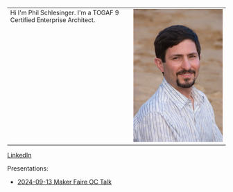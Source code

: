 

<table style="border: none;">
  <tr  style="border: none;">
    <td valign="top" style="border: none;">
      Hi I'm Phil Schlesinger.  I'm a TOGAF 9 Certified Enterprise Architect.
    </td>
    <td style="border: none;">
      <img src="https://raw.githubusercontent.com/theschles/theschles.github.io/refs/heads/main/assets/img/portrait.jpg"/>
    </td>
  </tr>
</table>

[LinkedIn](https://www.linkedin.com/in/philiphschlesinger/)

Presentations:
<ul>
  <li>
    <a href="https://docs.google.com/presentation/d/17JYjye5_fPW3oxt4ipSospVwVmwUslck23GbP5MMS08/edit?usp=sharing">
      2024-09-13 Maker Faire OC Talk
    </a>
  </li>
</ul>
